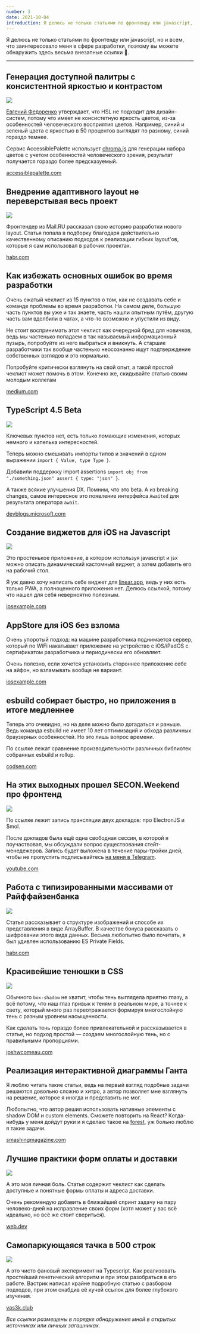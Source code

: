 ```yaml
---
number: 3
date: 2021-10-04
introduction: Я делюсь не только статьями по фронтенду или javascript, но и всем, что заинтересовало меня в сфере разработки, поэтому вы можете обнаружить здесь весьма внезапные ссылки 🙂.
---
```


Я делюсь не только статьями по фронтенду или javascript, но и всем, что заинтересовало меня в сфере разработки, поэтому вы можете обнаружить здесь весьма внезапные ссылки 🙂.

<hr />

## Генерация доступной палитры с консистентной яркостью и контрастом

![](https://accessiblepalette.com/twitter-card.png)

[Евгений Федоренко](https://efedorenko.com/) утверждает, что HSL не подходит для дизайн-систем, потому что имеет не консистетную яркость цветов, из-за особенностей человеческого восприятия цветов. Например, синий и зеленый цвета с яркостью в 50 процентов выглядят по разному, синий гораздо темнее.

Сервис AccessiblePalette использует [chroma.js](https://gka.github.io/chroma.js/) для генерации набора цветов с учетом особенностей человеческого зрения, результат получается гораздо более предсказуемый.

[accessiblepalette.com](https://accessiblepalette.com/)

## Внедрение адаптивного layout не переверстывая весь проект

![](https://habrastorage.org/webt/sp/zo/ty/spzotywpgw33f3jp1q6mxsl0tzy.png)

Фронтендер из Mail.RU рассказал свою историю разработки нового layout. Статья попала в подборку благодаря действительно качественному описанию подходов к реализации гибких layout'ов, которые я сам использовал в рабочих проектах.

[habr.com](https://habr.com/ru/company/vk/blog/579798/)

## Как избежать основных ошибок во время разработки

Очень сжатый чеклист из 15 пунктов о том, как не создавать себе и команде проблемы во время разработки. На самом деле, большую часть пунктов вы уже и так знаете, часть нашли опытным путём, другую часть вам вдолбили в чатах, а что-то возможно и упустили из виду.

Не стоит воспринимать этот чеклист как очередной бред для новичков, ведь мы частенько попадаем в так называемый информационный пузырь, попробуйте из него выбраться и вникнуть. А старшие разработчики так вообще частенько неосознанно ищут подтверждение собственных взглядов и это нормально.

Попробуйте критически взглянуть на свой опыт, а такой простой чеклист может помочь в этом. Конечно же, скидывайте статью своим молодым коллегам

[medium.com](https://medium.com/quick-code/how-to-avoid-common-developer-mistakes-3c0538e47bca)

## TypeScript 4.5 Beta

![](https://devblogs.microsoft.com/typescript/wp-content/uploads/sites/11/2018/08/typescriptfeature.png)

Ключевых пунктов нет, есть только ломающие изменения, которых немного и капелька интересностей.

Теперь можно смешивать импорты типов и значений в одном выражении `import { Value, type Type }`.

Добавили поддержку import assertions `import obj from "./something.json" assert { type: "json" }`.

А также всякие улучшения DX. Помним, что это beta. А из breaking changes, самое интересное это появление интерфейса `Awaited` для результата оператора `await`.

[devblogs.microsoft.com](https://devblogs.microsoft.com/typescript/announcing-typescript-4-5-beta/)

## Создание виджетов для iOS на Javascript

![](https://camo.githubusercontent.com/5b0055cb39617b39acdc98f2663f58b3e558d0576f66cc7534baecfb3591a592/68747470733a2f2f7363726970747769646765742e6170702f6173736574732f696d616765732f73637265656e73686f742d38383834333234363064623662666364376132303763313531383361646263322e6a7067)

Это простенькое приложение, в котором используя javascript и jsx можно описать динамический кастомный виджет, а затем добавить его на рабочий стол.

Я уж давно хочу написать себе виджет для [linear.app](https://linear.app/), ведь у них есть только PWA, а полноценного приложения нет. Делюсь ссылкой, потому что нашел для себя неверноятно полезным.

[iosexample.com](https://iosexample.com/an-ios-app-that-we-can-create-widgets-for-ios-using-jsx-label-style-in-javascript/)

## AppStore для iOS без взлома

Очень упоротый подход: на машине разработчика поднимается сервер, который по WiFi накатывает приложение на устройство с iOS/iPadOS с сертификатом разработчика и периодически его обновляет.

Очень полезно, если хочется установить стороннее приложение себе на айфон, но взламывать вообще не вариант.

[iosexample.com](https://iosexample.com/an-alternative-app-store-for-non-jailbroken-ios-devices/)

## esbuild собирает быстро, но приложения в итоге медленнее

Теперь это очевидно, но на деле можно было догадаться и раньше. Ведь команда esbuild не имеет 10 лет оптимизаций и обхода различных браузерных особенностей. Но это лишь вопрос времени.

По ссылке лежат сравнение производительности различных библиотек собранных esbuild и rollup.

[codsen.com](https://codsen.com/articles/esbuild-is-faster-but-the-built-programs-on-average-are-slower/)

## На этих выходных прошел SECON.Weekend про фронтенд

![](https://i.ytimg.com/vi/br37dBL3tSA/maxresdefault.jpg?sqp=-oaymwEmCIAKENAF8quKqQMa8AEB-AHUBoAC4AOKAgwIABABGBUgEyh_MA8=&rs=AOn4CLDGm0BkgmE6BloHfxT_XCGlxrLxUg)

По ссылке лежит запись трансляции двух докладов: про ElectronJS и $mol.

После докладов была ещё одна свободная сессия, в которой я поучаствовал, мы обсуждали вопрос существования стейт-менедежеров. Запись будет выложена в течение пары-тройки дней, чтобы не пропустить подписывайтесь [на меня в Telegram](https://t.me/sergeysova).

[youtube.com](https://www.youtube.com/watch?v=br37dBL3tSA)

## Работа с типизированными массивами от Райффайзенбанка

![](https://habrastorage.org/getpro/habr/upload_files/24d/7de/e8e/24d7dee8e961e3bc2424123795253a98.jpg)

Статья рассказывает о структуре изображений и способе их представления в виде ArrayBuffer. В качестве бонуса рассказать о шифровании этого вида данных. Весьма любопытно было почитать, я был удивлен использованию ES Private Fields.

[habr.com](https://habr.com/ru/company/raiffeisenbank/blog/578284/)

## Красивейшие тенюшки в CSS

![](https://www.joshwcomeau.com/images/og-designing-shadows.png)

Обычного `box-shadow` не хватит, чтобы тень выглядела приятно глазу, а всё потому, что наш глаз привык к теням в реальном мире, а точнее к свету, который много раз переотражается формируя многослойную тень с разным уровнем насыщенности.

Как сделать тень гораздо более привлекательной и рассказывается в статье, но подход простой — создаем многослойную тень, но с правильными пропорциями.

[joshwcomeau.com](https://joshwcomeau.com/css/designing-shadows/)

## Реализация интерактивной диаграммы Ганта

Я люблю читать такие статьи, ведь на первый взгляд подобные задачи решаются довольно сложно и хитро, а автор позволяет мне взглянуть на решение, которое я иногда и представить не мог.

Любопытно, что автор решил использовать нативные элементы с shadow DOM и custom elements. Сможете повторить на React? Когда-нибудь у меня дойдут руки и я сделаю такое на [forest](https://www.npmjs.com/package/forest), уж больно люблю я такие задачи.

[smashingmagazine.com](https://smashingmagazine.com/2021/08/interactive-gantt-chart-component-vanilla-javascript/)

## Лучшие практики форм оплаты и доставки

<img class="sm:float-right sm:w-36" src="https://web-dev.imgix.net/image/admin/jy8z8lRuLmmnyytD5xwl.jpg" />

А это моя личная боль. Статья содержит чеклист как сделать доступные и понятные формы оплаты и адреса доставки.

Очень рекомендую добавить в ближайший спринт задачу на пару человеко-дней на исправление своих форм (хотя может у вас всё идеально, но всё же стоит свериться).

[web.dev](https://web.dev/payment-and-address-form-best-practices/)

## Самопаркующаяся тачка в 500 строк

![](https://trekhleb.dev/self-parking-car-evolution/article/images/01-cover-01.jpg)

А это чисто фановый эксперимент на Typescript. Как реализовать простейший генетический алгоритм и при этом разобраться в его работе.
Вастрик написал крайне подробную статью с разбором подходов, при этом снабдив её кучей ссылок для более глубокого изучения.

[vas3k.club](https://vas3k.club/post/12073/)

<i>Все ссылки размещены в порядке обнаружения мной в открытых источниках или личных загашниках.</i>
